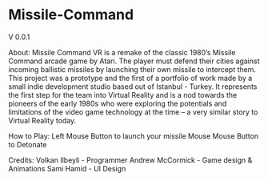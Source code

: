 # Missile-Command
V 0.0.1

About:
Missile Command VR is a remake of the classic 1980’s Missile Command arcade game by Atari. The player must defend their cities against incoming ballistic missiles by launching their own missile to intercept them.
This project was a prototype and the first of a portfolio of work made by a small indie development studio based out of Istanbul - Turkey. It represents the first step for the team into Virtual Reality and is a nod towards the pioneers of the early 1980s who were exploring the potentials and limitations of the video game technology at the time – a very similar story to Virtual Reality today.

How to Play:
Left Mouse Button to launch your missile
Mouse Mouse Button to Detonate 

Credits:
Volkan Ilbeyli - Programmer 
Andrew McCormick - Game design & Animations
Sami Hamid - UI Design 
